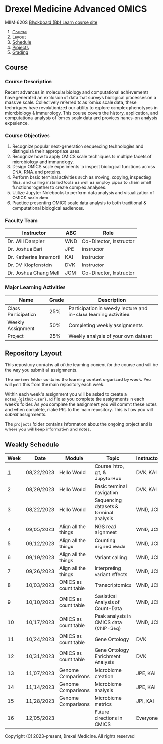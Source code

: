 # Drexel Medicine Advanced OMICS
MIIM-620S
[Blackboard (Bb) Learn course site](https://learn.dcollege.net/)

1. [Course](#course)
2. [Layout](#repository-layout)
3. [Schedule](#weekly-schedule)
4. [Projects](projects/README.md)
5. [Grading](grading/README.md)

## Course 

### Course Description

Recent advances in molecular biology and computational achievements have generated an explosion of data that surveys biological processes on a massive scale.
Collectively referred to as ‘omics scale data, these techniques have revolutionized our ability to explore complex phenotypes in microbiology & immunology.
This course covers the history, application, and computational analysis of ‘omics scale data and provides hands-on analysis experience. 

### Course Objectives

1. Recognize popular next-generation sequencing technologies and distinguish their appropriate uses. 
2. Recognize how to apply OMICS scale techniques to multiple facets of microbiology and immunology. 
3. Design OMICS scale experiments to inspect biological functions across DNA, RNA, and proteins. 
4. Perform basic terminal activities such as moving, copying, inspecting files, and calling installed tools as well as employ pipes to chain small functions together to create complex analyses. 
5. Utilize Jupyter Notebooks to perform data analysis and visualization of OMICS scale data. 
6. Practice presenting OMICS scale data analysis to both traditional & computational biological audiences. 

### Faculty Team

| Instructor              |ABC| Role
|-------------------------|---|-------------------------------
| Dr. Will Dampier        |WND| Co-Director, Instructor
| Dr. Joshua Earl         |JPE| Instructor
| Dr. Katherine Innamorti |KAI| Instructor
| Dr. DV Klopfenstein     |DVK| Instructor
| Dr. Joshua Chang Mell   |JCM| Co-Director, Instructor

### Major Learning Activities 

| Name               | Grade  | Description
|--------------------|--------|-----------------------
|Class Participation | 25%    | Participation in weekly lecture and in-class learning activities.
|Weekly Assignment   | 50%    | Completing weekly assignments
|Project             | 25%    | Weekly analysis of your own dataset


## Repository Layout

This repository contains all of the learning content for the course and will be the way you submit all assignments.

The `content` folder contains the learning content organized by week.
You will `pull` this from the main repository each week.

Within each week's assignment you will be asked to create a `notes_{github-user}.md` file as you complete the assignments in each week's folder.
As you complete the assignment you will commit these notes and when complete, make PRs to the main repository.
This is how you will _submit_ assignments.

The `projects` folder contains information about the ongoing project and is where you will keep information and notes.


## Weekly Schedule

|Week                         |Date       |Module               | Topic                                  |Instructors   | Status 
|-----------------------------|-----------|---------------------|----------------------------------------|--------------|-------
|[ 1](/content/wk01/README.md)|08/22/2023 | Hello World         | Course intro, git, & JupyterHub        |DVK, KAI      | unreleased
|  2                          |08/29/2023 | Hello World         | Basic terminal navigation              |DVK, KAI      | unreleased
|  3                          |08/22/2023 | Hello World         | Sequencing datasets & terminal analysis|WND, JCM      | draft
|  4                          |09/05/2023 | Align all the things| NGS read alignment                     |WND, JCM      | unreleased
|  5                          |09/12/2023 | Align all the things| Counting aligned reads                 |WND, JCM      | unreleased
|  6                          |09/19/2023 | Align all the things| Variant calling                        |WND, JCM      | unreleased
|  7                          |09/26/2023 | Align all the things| Interpreting variant effects           |WND, JCM      | unreleased
|  8                          |10/03/2023 | OMICS as count table| Transcriptomics                        |WND, JCM      | unreleased
|  9                          |10/10/2023 | OMICS as count table| Statistical Analysis of Count-Data     |WND, JCM      | unreleased
| 10                          |10/17/2023 | OMICS as count table| Peak analysis in OMICS data (ChIP-Seq) |WND, JCM      | unreleased
| 11                          |10/24/2023 | OMICS as count table| Gene Ontology                          |DVK           | unreleased
| 12                          |10/31/2023 | OMICS as count table| Gene Ontology Enrichment Analysis      |DVK           | unreleased
| 13                          |11/07/2023 | Genome Comparisons  | Microbiome creation                    |JPE, KAI      | unreleased
| 14                          |11/14/2023 | Genome Comparisons  | Microbiome analysis                    |JPE, KAI      | unreleased
| 15                          |11/28/2023 | Genome Comparisons  | Microbiome metrics                     |JPI, KAI      | unreleased
| 16                          |12/05/2023 |                     | Future directions in OMICS             |Everyone      | unreleased

Copyright (C) 2023-present, Drexel Medicine. All rights reserved
